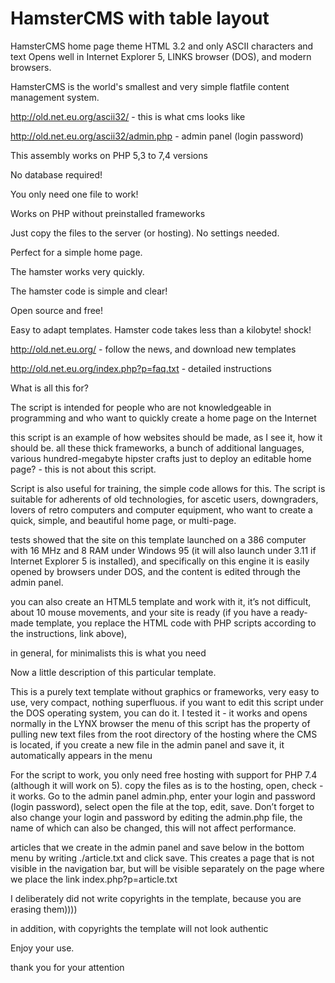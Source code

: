 # HamsterCMS with table layout
HamsterCMS home page theme HTML 3.2 and only ASCII characters and text
Opens well in Internet Explorer 5, LINKS browser (DOS), and modern browsers.

HamsterCMS is the world's smallest and very simple flatfile content management system.

http://old.net.eu.org/ascii32/ - this is what cms looks like

http://old.net.eu.org/ascii32/admin.php - admin panel (login password)

This assembly works on PHP  5,3 to 7,4 versions

No database required!

You only need one file to work!

Works on PHP without preinstalled frameworks

Just copy the files to the server (or hosting). No settings needed.

Perfect for a simple home page.

The hamster works very quickly.

The hamster code is simple and clear!

Open source and free!

Easy to adapt templates. Hamster code takes less than a kilobyte! shock!

http://old.net.eu.org/ - follow the news, and download new templates

http://old.net.eu.org/index.php?p=faq.txt - detailed instructions

What is all this for?

The script is intended for people who are not knowledgeable in programming and who want to quickly create a home page on the Internet

this script is an example of how websites should be made, as I see it, how it should be. all these thick frameworks, a bunch of additional languages, various hundred-megabyte hipster crafts just to deploy an editable home page? - this is not about this script.

Script is also useful for training, the simple code allows for this. The script is suitable for adherents of old technologies, for ascetic users, downgraders, lovers of retro computers and computer equipment, who want to create a quick, simple, and beautiful home page, or multi-page.

tests showed that the site on this template launched on a 386 computer with 16 MHz and 8 RAM under Windows 95 (it will also launch under 3.11 if Internet Explorer 5 is installed), and specifically on this engine it is easily opened by browsers under DOS, and the content is edited through the admin panel.

you can also create an HTML5 template and work with it, it’s not difficult, about 10 mouse movements, and your site is ready (if you have a ready-made template, you replace the HTML code with PHP scripts according to the instructions, link above),

in general, for minimalists this is what you need

Now a little description of this particular template.

This is a purely text template without graphics or frameworks, very easy to use, very compact, nothing superfluous. if you want to edit this script under the DOS operating system, you can do it. I tested it - it works and opens normally in the LYNX browser
the menu of this script has the property of pulling new text files from the root directory of the hosting where the CMS is located, if you create a new file in the admin panel and save it, it automatically appears in the menu

For the script to work, you only need free hosting with support for PHP 7.4 (although it will work on 5). copy the files as is to the hosting, open, check - it works. Go to the admin panel admin.php, enter your login and password (login password), select open the file at the top, edit, save. Don’t forget to also change your login and password by editing the admin.php file, the name of which can also be changed, this will not affect performance.

articles that we create in the admin panel and save below in the bottom menu by writing ./article.txt and click save. This creates a page that is not visible in the navigation bar, but will be visible separately on the page where we place the link index.php?p=article.txt

I deliberately did not write copyrights in the template, because you are erasing them))))

in addition, with copyrights the template will not look authentic

Enjoy your use.

thank you for your attention
